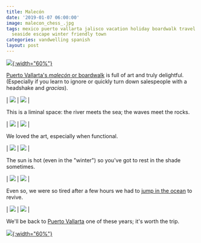 ```yaml
---
title: Malecón
date: '2019-01-07 06:00:00'
image: malecon_chess_.jpg
tags: mexico puerto vallarta jalisco vacation holiday boardwalk travel tourist beach
  seaside escape winter friendly town
categories: vandwelling spanish
layout: post
---
```


[![](/images/malecon_us_.jpg){:width="60%"}](/images/malecon_us.jpg)

[Puerto Vallarta's *malecón* or boardwalk](https://en.wikipedia.org/wiki/Malec%C3%B3n,_Puerto_Vallarta) is full of art and truly delightful. (Especially if you learn to ignore or quickly turn down salespeople with a headshake and *gracias*).

| [![](/images/old_door_.jpg)](/images/old_door.jpg) | [![](/images/plaza_pv_.jpg)](/images/plaza_pv.jpg) |

This is a liminal space: the river meets the sea; the waves meet the rocks.

| [![](/images/malecon_rocks_.jpg)](/images/malecon_rocks.jpg) | [![](/images/ocean_river_.jpg)](/images/ocean_river.jpg) |

We loved the art, especially when functional.

| [![](/images/malecon_us2_.jpg)](/images/malecon_us2.jpg) | [![](/images/malecon_statue2_.jpg)](/images/malecon_statue2.jpg) |

The sun is hot (even in the "winter") so you've got to rest in the shade sometimes.

| [![](/images/malecon_chairs_.jpg)](/images/malecon_chairs.jpg) | [![](/images/malecon_statue3_.jpg)](/images/malecon_statue3.jpg) |

Even so, we were so tired after a few hours we had to [jump in the ocean](http://reverdecer.annalisagross.com/2019/01/01/beaches-of-puerto-vallarta/) to revive.

| [![](/images/tired_.jpg)](/images/tired.jpg) | [![](/images/tired2_.jpg)](/images/tired2.jpg) |

We'll be back to [Puerto Vallarta](http://reverdecer.annalisagross.com/2018/12/29/my-kind-of-puerto-vallarta/) one of these years; it's worth the trip.

[![](/images/malecon_phil_.jpg){:width="60%"}](/images/malecon_phil.jpg)